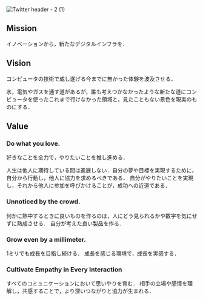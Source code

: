 
![Twitter header - 2 (1)](https://github.com/qqey/.github/assets/26848713/e3572936-43ea-4aaf-adb4-92e248fe518d)


## Mission
イノベーションから，新たなデジタルインフラを．


## Vision
コンピュータの技術で成し遂げる今までに無かった体験を波及させる．

水，電気やガスを通す道があるが，誰も考えつかなかったような新たな道にコンピュータを使ったこれまで行けなかった領域と，見たこともない景色を現実のものにする．


## Value

### Do what you love.
好きなことを全力で，やりたいことを推し進める．

人生は他人に期待している間は進展しない．自分の夢や目標を実現するために，自分から行動し，他人に協力を求めるべきである．
自分がやりたいことを実現し，それから他人に参加を呼びかけることが，成功への近道である．

### Unnoticed by the crowd.

何かに熱中するときに良いものを作るのは，人にどう見られるかや数字を気にせずに熟成させる．
自分が考えた良い製品を作る．

### Grow even by a millimeter.

1ミリでも成長を目指し続ける．
成長を感じる環境で，成長を実感する．

### Cultivate Empathy in Every Interaction

すべてのコミュニケーションにおいて思いやりを育む．
相手の立場や感情を理解し，共感することで，より深いつながりと協力が生まれる．
